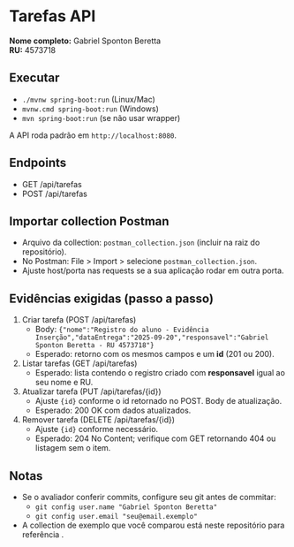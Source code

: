 # Tarefas API

**Nome completo:** Gabriel Sponton Beretta  
**RU:** 4573718

## Executar
- `./mvnw spring-boot:run` (Linux/Mac)  
- `mvnw.cmd spring-boot:run` (Windows)  
- `mvn spring-boot:run` (se não usar wrapper)

A API roda padrão em `http://localhost:8080`.

## Endpoints
- GET  /api/tarefas  
- POST /api/tarefas

## Importar collection Postman
- Arquivo da collection: `postman_collection.json` (incluir na raiz do repositório).  
- No Postman: File > Import > selecione `postman_collection.json`.  
- Ajuste host/porta nas requests se a sua aplicação rodar em outra porta.

## Evidências exigidas (passo a passo)
1. Criar tarefa (POST /api/tarefas)  
   - Body: `{"nome":"Registro do aluno - Evidência Inserção","dataEntrega":"2025-09-20","responsavel":"Gabriel Sponton Beretta - RU 4573718"}`  
   - Esperado: retorno com os mesmos campos e um **id** (201 ou 200).
2. Listar tarefas (GET /api/tarefas)  
   - Esperado: lista contendo o registro criado com **responsavel** igual ao seu nome e RU.
3. Atualizar tarefa (PUT /api/tarefas/{id})  
   - Ajuste `{id}` conforme o id retornado no POST. Body de atualização.  
   - Esperado: 200 OK com dados atualizados.
4. Remover tarefa (DELETE /api/tarefas/{id})  
   - Ajuste `{id}` conforme necessário.  
   - Esperado: 204 No Content; verifique com GET retornando 404 ou listagem sem o item.

## Notas
- Se o avaliador conferir commits, configure seu git antes de commitar:
  - `git config user.name "Gabriel Sponton Beretta"`  
  - `git config user.email "seu@email.exemplo"`
- A collection de exemplo que você comparou está neste repositório para referência .